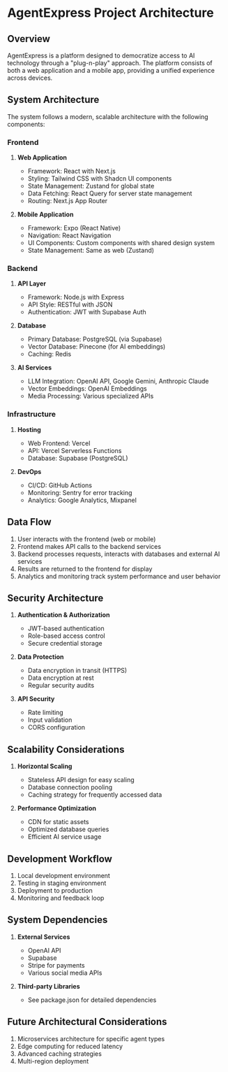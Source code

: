 # AgentExpress Project Architecture

## Overview

AgentExpress is a platform designed to democratize access to AI technology through a "plug-n-play" approach. The platform consists of both a web application and a mobile app, providing a unified experience across devices.

## System Architecture

The system follows a modern, scalable architecture with the following components:

### Frontend

1. **Web Application**
   - Framework: React with Next.js
   - Styling: Tailwind CSS with Shadcn UI components
   - State Management: Zustand for global state
   - Data Fetching: React Query for server state management
   - Routing: Next.js App Router

2. **Mobile Application**
   - Framework: Expo (React Native)
   - Navigation: React Navigation
   - UI Components: Custom components with shared design system
   - State Management: Same as web (Zustand)

### Backend

1. **API Layer**
   - Framework: Node.js with Express
   - API Style: RESTful with JSON
   - Authentication: JWT with Supabase Auth

2. **Database**
   - Primary Database: PostgreSQL (via Supabase)
   - Vector Database: Pinecone (for AI embeddings)
   - Caching: Redis

3. **AI Services**
   - LLM Integration: OpenAI API, Google Gemini, Anthropic Claude
   - Vector Embeddings: OpenAI Embeddings
   - Media Processing: Various specialized APIs

### Infrastructure

1. **Hosting**
   - Web Frontend: Vercel
   - API: Vercel Serverless Functions
   - Database: Supabase (PostgreSQL)

2. **DevOps**
   - CI/CD: GitHub Actions
   - Monitoring: Sentry for error tracking
   - Analytics: Google Analytics, Mixpanel

## Data Flow

1. User interacts with the frontend (web or mobile)
2. Frontend makes API calls to the backend services
3. Backend processes requests, interacts with databases and external AI services
4. Results are returned to the frontend for display
5. Analytics and monitoring track system performance and user behavior

## Security Architecture

1. **Authentication & Authorization**
   - JWT-based authentication
   - Role-based access control
   - Secure credential storage

2. **Data Protection**
   - Data encryption in transit (HTTPS)
   - Data encryption at rest
   - Regular security audits

3. **API Security**
   - Rate limiting
   - Input validation
   - CORS configuration

## Scalability Considerations

1. **Horizontal Scaling**
   - Stateless API design for easy scaling
   - Database connection pooling
   - Caching strategy for frequently accessed data

2. **Performance Optimization**
   - CDN for static assets
   - Optimized database queries
   - Efficient AI service usage

## Development Workflow

1. Local development environment
2. Testing in staging environment
3. Deployment to production
4. Monitoring and feedback loop

## System Dependencies

1. **External Services**
   - OpenAI API
   - Supabase
   - Stripe for payments
   - Various social media APIs

2. **Third-party Libraries**
   - See package.json for detailed dependencies

## Future Architectural Considerations

1. Microservices architecture for specific agent types
2. Edge computing for reduced latency
3. Advanced caching strategies
4. Multi-region deployment
